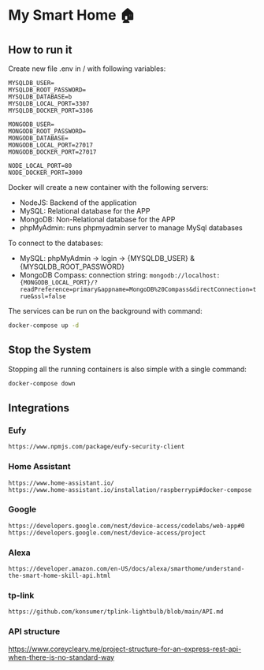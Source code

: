 # My Smart Home 🏠

## How to run it
Create new file .env in / with following variables:

```
MYSQLDB_USER=
MYSQLDB_ROOT_PASSWORD=
MYSQLDB_DATABASE=b
MYSQLDB_LOCAL_PORT=3307
MYSQLDB_DOCKER_PORT=3306

MONGODB_USER=
MONGODB_ROOT_PASSWORD=
MONGODB_DATABASE=
MONGODB_LOCAL_PORT=27017
MONGODB_DOCKER_PORT=27017

NODE_LOCAL_PORT=80
NODE_DOCKER_PORT=3000
```

Docker will create a new container with the following servers:

- NodeJS: Backend of the application
- MySQL: Relational database for the APP
- MongoDB: Non-Relational database for the APP
- phpMyAdmin: runs phpmyadmin server to manage MySql databases

To connect to the databases:

- MySQL: phpMyAdmin -> login -> {MYSQLDB_USER} & {MYSQLDB_ROOT_PASSWORD}
- MongoDB Compass: connection string: ``` mongodb://localhost:{MONGODB_LOCAL_PORT}/?readPreference=primary&appname=MongoDB%20Compass&directConnection=true&ssl=false ```

The services can be run on the background with command:
```bash
docker-compose up -d
```

## Stop the System
Stopping all the running containers is also simple with a single command:
```bash
docker-compose down
```

## Integrations

### Eufy
    https://www.npmjs.com/package/eufy-security-client
### Home Assistant
    https://www.home-assistant.io/
    https://www.home-assistant.io/installation/raspberrypi#docker-compose
### Google 
    https://developers.google.com/nest/device-access/codelabs/web-app#0   
    https://developers.google.com/nest/device-access/project
### Alexa
    https://developer.amazon.com/en-US/docs/alexa/smarthome/understand-the-smart-home-skill-api.html
### tp-link
    https://github.com/konsumer/tplink-lightbulb/blob/main/API.md



### API structure
https://www.coreycleary.me/project-structure-for-an-express-rest-api-when-there-is-no-standard-way